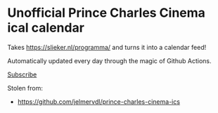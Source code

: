 # Unofficial Prince Charles Cinema ical calendar

Takes https://slieker.nl/programma/ and turns it into a calendar feed!

Automatically updated every day through the magic of Github Actions.

[Subscribe](webcal://rixtinator.github.io/slieker-ics/pcc.ics)

Stolen from: 
- https://github.com/jelmervdl/prince-charles-cinema-ics

